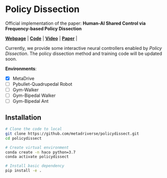 # Policy Dissection

Official implementation of the paper: **Human-AI Shared Control via Frequency-based Policy Dissection** 

[**Webpage**](https://metadriverse.github.io/policydissect/) | 
[**Code**](https://github.com/metadriverse/policydissect) | 
[**Video**](https://youtu.be/2Shqhwgom3A) |
[**Paper**](https://arxiv.org/pdf/2206.00152.pdf) |

[comment]: <> ([**Poster**]&#40;https://github.com/decisionforce/HACO/blob/main/docs/iclr_poster.pdf&#41; )

Currently, we provide some interactive neural controllers enabled by *Policy Dissection*. The policy dissection method and training code will be updated soon.

**Environments**:

- [x] MetaDrive
- [ ] Pybullet-Quadrupedal Robot
- [ ] Gym-Walker
- [ ] Gym-Bipedal Walker
- [ ] Gym-Bipedal Ant

## Installation
```bash
# Clone the code to local
git clone https://github.com/metadriverse/policydissect.git
cd policydissect

# Create virtual environment
conda create -n haco python=3.7
conda activate policydissect

# Install basic dependency
pip install -e .
```

